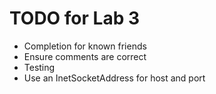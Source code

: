 TODO for Lab 3
==============

* Completion for known friends
* Ensure comments are correct
* Testing
* Use an InetSocketAddress for host and port
